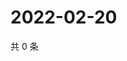 # 2022-02-20

共 0 条

<!-- BEGIN WEIBO -->
<!-- 最后更新时间 Sun Feb 20 2022 03:10:55 GMT+0800 (China Standard Time) -->

<!-- END WEIBO -->
